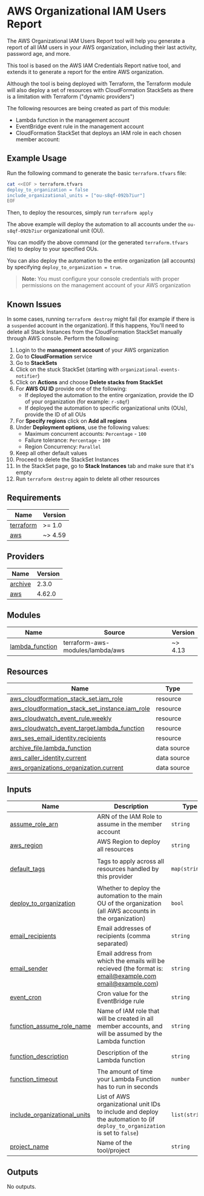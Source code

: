 # AWS Organizational IAM Users Report

The AWS Organizational IAM Users Report tool will help you generate a report of all IAM users in your AWS organization, including their last activity, password age, and more.

This tool is based on the AWS IAM Credentials Report native tool, and extends it to generate a report for the entire AWS organization.

Although the tool is being deployed with Terraform, the Terraform module will also deploy a set of resources with CloudFormation StackSets as there is a limitation with Terraform ("dynamic providers")

The following resources are being created as part of this module:
- Lambda function in the management account
- EventBridge event rule in the management account
- CloudFormation StackSet that deploys an IAM role in each chosen member account:

## Example Usage

Run the following command to generate the basic `terraform.tfvars` file:

```bash
cat <<EOF > terraform.tfvars
deploy_to_organization = false
include_organizational_units = ["ou-s8qf-092b7iur"]
EOF
```

Then, to deploy the resources, simply run `terraform apply`

The above example will deploy the automation to all accounts under the `ou-s8qf-092b7iur` organizational unit (OU).

You can modify the above command (or the generated `terraform.tfvars` file) to deploy to your specified OUs.

You can also deploy the automation to the entire organization (all accounts) by specifying `deploy_to_organization = true`.

> **Note:** You must configure your console credentials with proper permissions on the management account of your AWS organization

## Known Issues

In some cases, running `terraform destroy` might fail (for example if there is a `suspended` account in the organization). If this happens, You'll need to delete all Stack Instances from the CloudFormation StackSet manually through AWS console. Perform the following:
1. Login to the **management account** of your AWS organization
2. Go to **CloudFormation** service
3. Go to **StackSets**
4. Click on the stuck StackSet (starting with `organizational-events-notifier`)
5. Click on **Actions** and choose **Delete stacks from StackSet**
6. For **AWS OU ID** provide  one of the following:
   - If deployed the automation to the entire organization, provide the ID of your organization (for example: `r-s8qf`)
   - If deployed the automation to specific organizational units (OUs), provide the ID of all OUs
7. For **Specify regions** click on **Add all regions**
8. Under **Deployment options**, use the following values:
   - Maximum concurrent accounts: `Percentage` - `100`
   - Failure tolerance: `Percentage` - `100`
   - Region Concurrency: `Parallel`
9.  Keep all other default values
10. Proceed to delete the StackSet Instances
11. In the StackSet page, go to **Stack Instances** tab and make sure that it's empty
12. Run `terraform destroy` again to delete all other resources

<!-- BEGIN_TF_DOCS -->
## Requirements

| Name | Version |
|------|---------|
| <a name="requirement_terraform"></a> [terraform](#requirement\_terraform) | >= 1.0 |
| <a name="requirement_aws"></a> [aws](#requirement\_aws) | ~> 4.59 |

## Providers

| Name | Version |
|------|---------|
| <a name="provider_archive"></a> [archive](#provider\_archive) | 2.3.0 |
| <a name="provider_aws"></a> [aws](#provider\_aws) | 4.62.0 |

## Modules

| Name | Source | Version |
|------|--------|---------|
| <a name="module_lambda_function"></a> [lambda\_function](#module\_lambda\_function) | terraform-aws-modules/lambda/aws | ~> 4.13 |

## Resources

| Name | Type |
|------|------|
| [aws_cloudformation_stack_set.iam_role](https://registry.terraform.io/providers/hashicorp/aws/latest/docs/resources/cloudformation_stack_set) | resource |
| [aws_cloudformation_stack_set_instance.iam_role](https://registry.terraform.io/providers/hashicorp/aws/latest/docs/resources/cloudformation_stack_set_instance) | resource |
| [aws_cloudwatch_event_rule.weekly](https://registry.terraform.io/providers/hashicorp/aws/latest/docs/resources/cloudwatch_event_rule) | resource |
| [aws_cloudwatch_event_target.lambda_function](https://registry.terraform.io/providers/hashicorp/aws/latest/docs/resources/cloudwatch_event_target) | resource |
| [aws_ses_email_identity.recipients](https://registry.terraform.io/providers/hashicorp/aws/latest/docs/resources/ses_email_identity) | resource |
| [archive_file.lambda_function](https://registry.terraform.io/providers/hashicorp/archive/latest/docs/data-sources/file) | data source |
| [aws_caller_identity.current](https://registry.terraform.io/providers/hashicorp/aws/latest/docs/data-sources/caller_identity) | data source |
| [aws_organizations_organization.current](https://registry.terraform.io/providers/hashicorp/aws/latest/docs/data-sources/organizations_organization) | data source |

## Inputs

| Name | Description | Type | Default | Required |
|------|-------------|------|---------|:--------:|
| <a name="input_assume_role_arn"></a> [assume\_role\_arn](#input\_assume\_role\_arn) | ARN of the IAM Role to assume in the member account | `string` | `null` | no |
| <a name="input_aws_region"></a> [aws\_region](#input\_aws\_region) | AWS Region to deploy all resources | `string` | `"us-east-1"` | no |
| <a name="input_default_tags"></a> [default\_tags](#input\_default\_tags) | Tags to apply across all resources handled by this provider | `map(string)` | <pre>{<br>  "Terraform": "True"<br>}</pre> | no |
| <a name="input_deploy_to_organization"></a> [deploy\_to\_organization](#input\_deploy\_to\_organization) | Whether to deploy the automation to the main OU of the organization (all AWS accounts in the organization) | `bool` | `true` | no |
| <a name="input_email_recipients"></a> [email\_recipients](#input\_email\_recipients) | Email addresses of recipients (comma separated) | `string` | n/a | yes |
| <a name="input_email_sender"></a> [email\_sender](#input\_email\_sender) | Email address from which the emails will be recieved (the format is: email@example.com <email@example.com>) | `string` | n/a | yes |
| <a name="input_event_cron"></a> [event\_cron](#input\_event\_cron) | Cron value for the EventBridge rule | `string` | `"cron(0 0 ? * SUN *)"` | no |
| <a name="input_function_assume_role_name"></a> [function\_assume\_role\_name](#input\_function\_assume\_role\_name) | Name of IAM role that will be created in all member accounts, and will be assumed by the Lambda function | `string` | `"OrganizationIAMUsersReportLambda"` | no |
| <a name="input_function_description"></a> [function\_description](#input\_function\_description) | Description of the Lambda function | `string` | `"Lambda function to send a report of all IAM users in the organization"` | no |
| <a name="input_function_timeout"></a> [function\_timeout](#input\_function\_timeout) | The amount of time your Lambda Function has to run in seconds | `number` | `60` | no |
| <a name="input_include_organizational_units"></a> [include\_organizational\_units](#input\_include\_organizational\_units) | List of AWS organizational unit IDs to include and deploy the automation to (if `deploy_to_organization` is set to `false`) | `list(string)` | `[]` | no |
| <a name="input_project_name"></a> [project\_name](#input\_project\_name) | Name of the tool/project | `string` | `"organizational-iam-users-report"` | no |

## Outputs

No outputs.
<!-- END_TF_DOCS -->